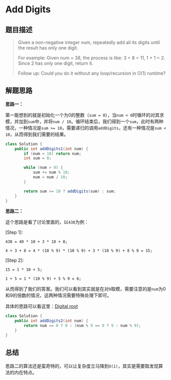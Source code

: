 Add Digits
========

## 题目描述

> Given a non-negative integer num, repeatedly add all its digits until the result has only one digit.
> 
> For example:
> Given num = 38, the process is like: 3 + 8 = 11, 1 + 1 = 2. Since 2 has only one digit, return it.
> 
> Follow up:
Could you do it without any loop/recursion in O(1) runtime?

## 解题思路

**思路一：**

第一能想到的就是初始化一个为0的整数（`sum = 0`），当`num < 0`时循环的对其求模，并加到`sum`中，并将`num / 10`。循环结束后，我们得到一个`sum`，此时有两种情况，一种情况是`sum >= 10`，需要递归的调用`addDigits`，还有一种情况是`sum < 10`，从而得到我们需要的结果。

```java
class Solution {
    public int addDigits1(int num) {
        if (num < 10) return num;
        int sum = 0;

        while (num > 0) {
            sum += num % 10;
            num = num / 10;
        }

        return sum >= 10 ? addDigits(sum) : sum;
    }
}
```

**思路二：**

这个思路是看了讨论里面的，以`438`为例：

[Step 1]:

```
438 = 40 * 10 + 3 * 10 + 8;

4 + 3 + 8 = 4 * (10 % 9) * (10 % 9) + 3 * (10 % 9) + 8 % 9 = 15;
```

[Step 2]:

```
15 = 1 * 10 + 5;
 
1 + 5 = 1 * (10 % 9) + 5 % 9 = 6;
```

从而得到了我们的答案。我们可以看到其实就是在对`9`取模，需要注意的是`num`为0和9的倍数的情况，这两种情况需要特殊处理下即可。

具体的思路可以看这里：[Digital root](https://en.wikipedia.org/wiki/Digital_root)

```java
class Solution {
    public int addDigits2(int num) {
        return num == 0 ? 0 : (num % 9 == 0 ? 9 : num % 9);
    }
}
```

## 总结

思路二的算法还是蛮奇特的，可以让复杂度立马降到`O(1)`，其实是需要取发现算法的内在特点。
